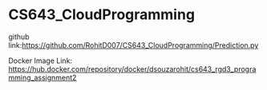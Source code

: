 # CS643_CloudProgramming

github link:https://github.com/RohitD007/CS643_CloudProgramming/Prediction.py

Docker Image Link: https://hub.docker.com/repository/docker/dsouzarohit/cs643_rgd3_programming_assignment2


